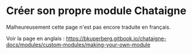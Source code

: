 # Créer son propre module Chataigne

Malheureusement cette page n'est pas encore traduite en français.

Voir la page en anglais : https://bkuperberg.gitbook.io/chataigne-docs/modules/custom-modules/making-your-own-module

